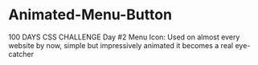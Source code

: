 # Animated-Menu-Button
 100 DAYS CSS CHALLENGE Day #2 Menu Icon: Used on almost every website by now, simple but impressively animated it becomes a real eye-catcher
